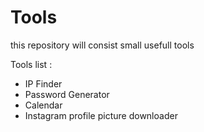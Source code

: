 # Tools
this repository will consist small usefull tools 

Tools list :
* IP Finder
* Password Generator
* Calendar
* Instagram profile picture downloader
